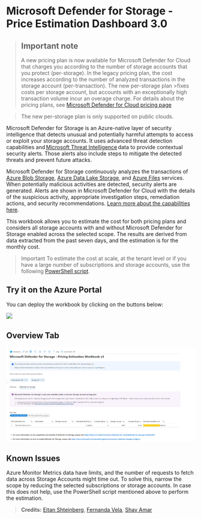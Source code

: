 # Microsoft Defender for Storage - Price Estimation Dashboard 3.0

> ## Important note
>  
>A new pricing plan is now available for Microsoft Defender for Cloud that charges you according to the number of storage accounts that you protect (per-storage).
>In the legacy pricing plan, the cost increases according to the number of analyzed transactions in the storage account (per-transaction). The new per-storage plan >fixes costs per storage account, but accounts with an exceptionally high transaction volume incur an overage charge.
>For details about the pricing plans, see [Microsoft Defender for Cloud pricing page](https://azure.microsoft.com/pricing/details/defender-for-cloud/)

> The new per-storage plan is only supported on public clouds.

Microsoft Defender for Storage is an Azure-native layer of security intelligence that detects unusual and potentially harmful attempts to access or exploit your storage accounts. It uses advanced threat detection capabilities and [Microsoft Threat Intelligence](https://go.microsoft.com/fwlink/?linkid=2128684) data to provide contextual security alerts. Those alerts also include steps to mitigate the detected threats and prevent future attacks.

Microsoft Defender for Storage continuously analyzes the transactions of [Azure Blob Storage](https://azure.microsoft.com/services/storage/blobs/), [Azure Data Lake Storage](https://azure.microsoft.com/services/storage/data-lake-storage/), and [Azure Files](https://azure.microsoft.com/services/storage/files/) services. When potentially malicious activities are detected, security alerts are generated. Alerts are shown in Microsoft Defender for Cloud with the details of the suspicious activity, appropriate investigation steps, remediation actions, and security recommendations. [Learn more about the capabilities here](https://docs.microsoft.com/en-us/azure/security-center/defender-for-storage-introduction).

This workbook allows you to estimate the cost for both pricing plans and considers all storage accounts with and without Microsoft Defender for Storage enabled across the selected scope. 
The results are derived from data extracted from the past seven days, and the estimation is for the monthly cost.

>Important
>To estimate the cost at scale, at the tenant level or if you have a large number of subscriptions and storage accounts, use the following [PowerShell script](https://github.com/Azure/Microsoft-Defender-for-Cloud/tree/main/Powershell%20scripts/Storage%20Price%20Estimation%20Script).

## Try it on the Azure Portal
You can deploy the workbook by clicking on the buttons below:

<a href="https://portal.azure.com/#create/Microsoft.Template/uri/https%3A%2F%2Fraw.githubusercontent.com%2FAzure%2FMicrosoft-Defender-for-Cloud%2Fmain%2FWorkbooks%2FMicrosoft%20Defender%20for%20Storage%20Price%20Estimation%2FArmTemplateV3.json" target="_blank"><img src="https://aka.ms/deploytoazurebutton"/></a>

## Overview Tab
![Image of OverviewTab](D4Storage-New-Pricing-Estimation.png)

## Known Issues

Azure Monitor Metrics data have limits, and the number of requests to fetch data across Storage Accounts might time out. To solve this, narrow the scope by reducing the selected subscriptions or storage accounts. In case this does not help, use the PowerShell script mentioned above to perform the estimation.



> **Credits:** [Eitan Shteinberg](https://www.linkedin.com/in/eitan-shteinberg/), [Fernanda Vela](https://www.linkedin.com/in/mfvelah/), [Shay Amar](https://www.linkedin.com/in/shay-amar/)

